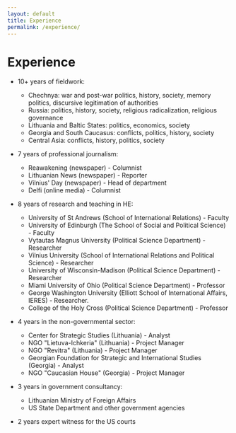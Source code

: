 ```yaml
---
layout: default
title: Experience
permalink: /experience/
---
```

# Experience

 - 10+ years of fieldwork:

 	- Chechnya: war and post-war politics, history, society, memory politics, discursive legitimation of authorities
	- Russia: politics, history, society, religious radicalization, religious governance
	- Lithuania and Baltic States: politics, economics, society 
	- Georgia and South Caucasus: conflicts, politics, history, society
	- Central Asia: conflicts, history, politics, society

 - 7 years of professional journalism:
  	
	- Reawakening (newspaper) - Columnist
	- Lithuanian News (newspaper) - Reporter
	- Vilnius' Day (newspaper) - Head of department
	- Delfi (online media) - Columnist

 - 8 years of research and teaching in HE:

	- University of St Andrews (School of International Relations) - Faculty
	- University of Edinburgh (The School of Social and Political Science) - Faculty 
	- Vytautas Magnus University (Political Science Department) - Researcher 
	- Vilnius University (School of International Relations and Political Science) - Researcher
	- University of Wisconsin-Madison (Political Science Department) - Researcher
	- Miami University of Ohio (Political Science Department) - Professor 
	- George Washington University (Elliott School of International Affairs, IERES) - Researcher.
	- College of the Holy Cross (Political Science Department) - Professor 
			 
 - 4 years in the non-governmental sector:

	- Center for Strategic Studies (Lithuania) - Analyst 
	- NGO "Lietuva-Ichkeria" (Lithuania) - Project Manager
	- NGO "Revitra" (Lithuania) - Project Manager
	- Georgian Foundation for Strategic and International Studies (Georgia) - Analyst
	- NGO "Caucasian House" (Georgia) - Project Manager

 - 3 years in government consultancy:

	- Lithuanian Ministry of Foreign Affairs
	- US State Department and other government agencies 

- 2 years expert witness for the US courts
